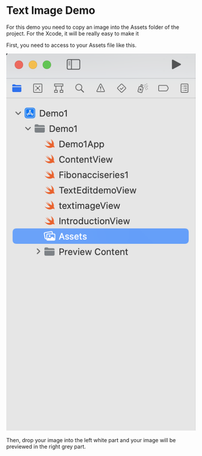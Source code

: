 # Text Image Demo

For this demo you need to copy an image into the Assets folder of the project. For the Xcode, it will be really easy to make it

First, you need to access to your Assets file like this.

![1](../../images/assets.png)

Then, drop your image into the left white part and your image will be previewed in the right grey part.
